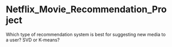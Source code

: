 # Netflix_Movie_Recommendation_Project
Which type of recommendation system is best for suggesting new media to a user? SVD or K-means?

<p align="center">
   <pdf src="MA_544_Final_Project__Write_Up%20(1).pdf" width="700" >
</p>
